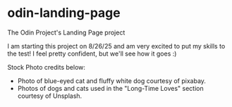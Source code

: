 # odin-landing-page
The Odin Project's Landing Page project

I am starting this project on 8/26/25 and am very excited to put my skills to the test! I feel pretty confident, but we'll see how it goes :)

Stock Photo credits below:

- Photo of blue-eyed cat and fluffy white dog courtesy of pixabay.
- Photos of dogs and cats used in the "Long-Time Loves" section courtesy of Unsplash.